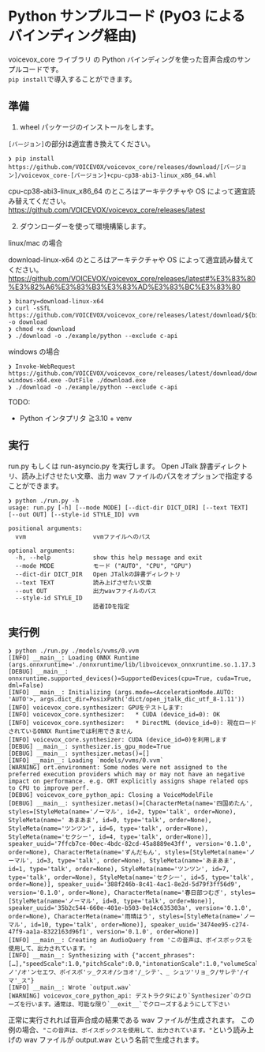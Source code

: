 # Python サンプルコード (PyO3 によるバインディング経由)

voicevox_core ライブラリ の Python バインディングを使った音声合成のサンプルコードです。  
`pip install`で導入することができます。

## 準備

1. wheel パッケージのインストールをします。

`[バージョン]`の部分は適宜書き換えてください。

```console
❯ pip install https://github.com/VOICEVOX/voicevox_core/releases/download/[バージョン]/voicevox_core-[バージョン]+cpu-cp38-abi3-linux_x86_64.whl
```

cpu-cp38-abi3-linux_x86_64 のところはアーキテクチャや OS によって適宜読み替えてください。
https://github.com/VOICEVOX/voicevox_core/releases/latest

2. ダウンローダーを使って環境構築します。

linux/mac の場合

download-linux-x64 のところはアーキテクチャや OS によって適宜読み替えてください。
https://github.com/VOICEVOX/voicevox_core/releases/latest#%E3%83%80%E3%82%A6%E3%83%B3%E3%83%AD%E3%83%BC%E3%83%80

```console
❯ binary=download-linux-x64
❯ curl -sSfL https://github.com/VOICEVOX/voicevox_core/releases/latest/download/${binary} -o download
❯ chmod +x download
❯ ./download -o ./example/python --exclude c-api
```

windows の場合

```console
❯ Invoke-WebRequest https://github.com/VOICEVOX/voicevox_core/releases/latest/download/download-windows-x64.exe -OutFile ./download.exe
❯ ./download -o ./example/python --exclude c-api
```

TODO:

- Python インタプリタ ≧3.10 + venv

## 実行

run.py もしくは run-asyncio.py を実行します。 Open JTalk 辞書ディレクトリ、読み上げさせたい文章、出力 wav ファイルのパスをオプションで指定することができます。

```console
❯ python ./run.py -h
usage: run.py [-h] [--mode MODE] [--dict-dir DICT_DIR] [--text TEXT] [--out OUT] [--style-id STYLE_ID] vvm

positional arguments:
  vvm                   vvmファイルへのパス

optional arguments:
  -h, --help            show this help message and exit
  --mode MODE           モード ("AUTO", "CPU", "GPU")
  --dict-dir DICT_DIR   Open JTalkの辞書ディレクトリ
  --text TEXT           読み上げさせたい文章
  --out OUT             出力wavファイルのパス
  --style-id STYLE_ID
                        話者IDを指定
```

## 実行例

```console
❯ python ./run.py ./models/vvms/0.vvm
[INFO] __main__: Loading ONNX Runtime (args.onnxruntime='./onnxruntime/lib/libvoicevox_onnxruntime.so.1.17.3')
[DEBUG] __main__: onnxruntime.supported_devices()=SupportedDevices(cpu=True, cuda=True, dml=False)
[INFO] __main__: Initializing (args.mode=<AccelerationMode.AUTO: 'AUTO'>, args.dict_dir=PosixPath('dict/open_jtalk_dic_utf_8-1.11'))
[INFO] voicevox_core.synthesizer: GPUをテストします:
[INFO] voicevox_core.synthesizer:   * CUDA (device_id=0): OK
[INFO] voicevox_core.synthesizer:   * DirectML (device_id=0): 現在ロードされているONNX Runtimeでは利用できません
[INFO] voicevox_core.synthesizer: CUDA (device_id=0)を利用します
[DEBUG] __main__: synthesizer.is_gpu_mode=True
[DEBUG] __main__: synthesizer.metas()=[]
[INFO] __main__: Loading `models/vvms/0.vvm`
[WARNING] ort.environment: Some nodes were not assigned to the preferred execution providers which may or may not have an negative impact on performance. e.g. ORT explicitly assigns shape related ops to CPU to improve perf.
[DEBUG] voicevox_core_python_api: Closing a VoiceModelFile
[DEBUG] __main__: synthesizer.metas()=[CharacterMeta(name='四国めたん', styles=[StyleMeta(name='ノーマル', id=2, type='talk', order=None), StyleMeta(name=' あまあま', id=0, type='talk', order=None), StyleMeta(name='ツンツン', id=6, type='talk', order=None), StyleMeta(name='セクシー', id=4, type='talk', order=None)], speaker_uuid='7ffcb7ce-00ec-4bdc-82cd-45a8889e43ff', version='0.1.0', order=None), CharacterMeta(name='ずんだもん', styles=[StyleMeta(name='ノーマル', id=3, type='talk', order=None), StyleMeta(name='あまあま', id=1, type='talk', order=None), StyleMeta(name='ツンツン', id=7, type='talk', order=None), StyleMeta(name='セクシー', id=5, type='talk', order=None)], speaker_uuid='388f246b-8c41-4ac1-8e2d-5d79f3ff56d9', version='0.1.0', order=None), CharacterMeta(name='春日部つむぎ', styles=[StyleMeta(name='ノーマル', id=8, type='talk', order=None)], speaker_uuid='35b2c544-660e-401e-b503-0e14c635303a', version='0.1.0', order=None), CharacterMeta(name='雨晴はう', styles=[StyleMeta(name='ノーマル', id=10, type='talk', order=None)], speaker_uuid='3474ee95-c274-47f9-aa1a-8322163d96f1', version='0.1.0', order=None)]
[INFO] __main__: Creating an AudioQuery from 'この音声は、ボイスボックスを使用して、出力されています。'
[INFO] __main__: Synthesizing with {"accent_phrases":[…],"speedScale":1.0,"pitchScale":0.0,"intonationScale":1.0,"volumeScale":1.0,"prePhonemeLength":0.1,"postPhonemeLength":0.1,"outputSamplingRate":24000,"outputStereo":false,"pauseLength":null,"pauseLengthScale":1.0,"kana":"コノ'/オ'ンセエワ、ボイスボ'ッ_クスオ/シヨオ'/_シテ'、_ シュツ'リョ_ク/サレテ'/イマ'_ス"}
[INFO] __main__: Wrote `output.wav`
[WARNING] voicevox_core_python_api: デストラクタにより`Synthesizer`のクローズを行います。通常は、可能な限り`__exit__`でクローズするようにして下さい
```

正常に実行されれば音声合成の結果である wav ファイルが生成されます。
この例の場合、`"この音声は、ボイスボックスを使用して、出力されています。"`という読み上げの wav ファイルが output.wav という名前で生成されます。
